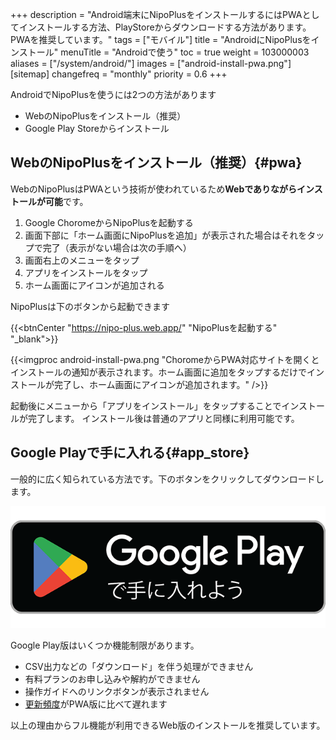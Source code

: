 +++
description = "Android端末にNipoPlusをインストールするにはPWAとしてインストールする方法、PlayStoreからダウンロードする方法があります。PWAを推奨しています。"
tags = ["モバイル"]
title = "AndroidにNipoPlusをインストール"
menuTitle = "Androidで使う"
toc = true
weight = 103000003
aliases = ["/system/android/"]
images = ["android-install-pwa.png"]
[sitemap]
  changefreq = "monthly"
  priority = 0.6
+++

AndroidでNipoPlusを使うには2つの方法があります

- WebのNipoPlusをインストール（推奨）
- Google Play Storeからインストール


## WebのNipoPlusをインストール（推奨）{#pwa}

WebのNipoPlusはPWAという技術が使われているため**Webでありながらインストールが可能**です。

1. Google ChoromeからNipoPlusを起動する
1. 画面下部に「ホーム画面にNipoPlusを追加」が表示された場合はそれをタップで完了（表示がない場合は次の手順へ）
1. 画面右上のメニューをタップ
1. アプリをインストールをタップ
1. ホーム画面にアイコンが追加される

NipoPlusは下のボタンから起動できます

{{<btnCenter "https://nipo-plus.web.app/" "NipoPlusを起動する" "_blank">}}

{{<imgproc android-install-pwa.png "ChoromeからPWA対応サイトを開くとインストールの通知が表示されます。ホーム画面に追加をタップするだけでインストールが完了し、ホーム画面にアイコンが追加されます。" />}}

起動後にメニューから「アプリをインストール」をタップすることでインストールが完了します。
インストール後は普通のアプリと同様に利用可能です。

## Google Playで手に入れる{#app_store}

一般的に広く知られている方法です。下のボタンをクリックしてダウンロードします。

[![google play](google-play-badge.png)](https://play.google.com/store/apps/details?id=jp.sndbox.nipoplus)

Google Play版はいくつか機能制限があります。

- CSV出力などの「ダウンロード」を伴う処理ができません
- 有料プランのお申し込みや解約ができません
- 操作ガイドへのリンクボタンが表示されません
- [更新頻度](/docs/system/release-note/)がPWA版に比べて遅れます

以上の理由からフル機能が利用できるWeb版のインストールを推奨しています。
